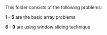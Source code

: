 This folder consists of the following problems:

__1 - 5__ are the basic array problems

__6 - 9__ are using window sliding technique
